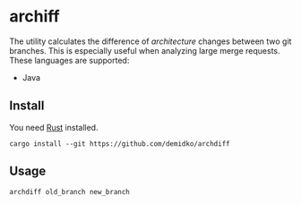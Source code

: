 # archiff

The utility calculates the difference of _architecture_ changes between two git branches. This is especially useful when
analyzing large merge requests. These languages are supported:

* Java

## Install

You need [Rust](https://rustup.rs) installed.

```shell
cargo install --git https://github.com/demidko/archdiff
```

## Usage

```shell
archdiff old_branch new_branch
```

